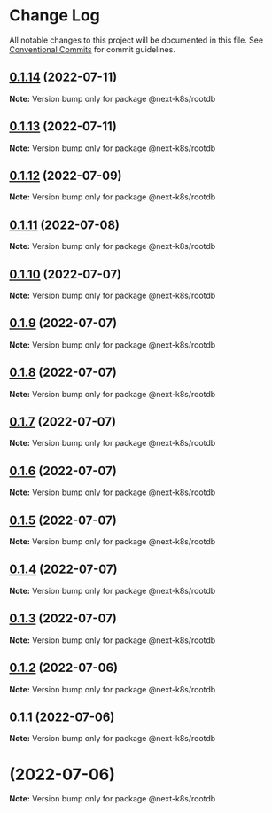 # Change Log

All notable changes to this project will be documented in this file.
See [Conventional Commits](https://conventionalcommits.org) for commit guidelines.

## [0.1.14](https://github.com/mathiscode/next-k8s/compare/@next-k8s/rootdb@0.1.13...@next-k8s/rootdb@0.1.14) (2022-07-11)

**Note:** Version bump only for package @next-k8s/rootdb





## [0.1.13](https://github.com/mathiscode/next-k8s/compare/@next-k8s/rootdb@0.1.12...@next-k8s/rootdb@0.1.13) (2022-07-11)

**Note:** Version bump only for package @next-k8s/rootdb





## [0.1.12](https://github.com/mathiscode/next-k8s/compare/@next-k8s/rootdb@0.1.11...@next-k8s/rootdb@0.1.12) (2022-07-09)

**Note:** Version bump only for package @next-k8s/rootdb





## [0.1.11](https://github.com/mathiscode/next-k8s/compare/@next-k8s/rootdb@0.1.10...@next-k8s/rootdb@0.1.11) (2022-07-08)

**Note:** Version bump only for package @next-k8s/rootdb





## [0.1.10](https://github.com/mathiscode/next-k8s-boilerplate/compare/@next-k8s/rootdb@0.1.9...@next-k8s/rootdb@0.1.10) (2022-07-07)

**Note:** Version bump only for package @next-k8s/rootdb





## [0.1.9](https://github.com/mathiscode/next-k8s-boilerplate/compare/@next-k8s/rootdb@0.1.8...@next-k8s/rootdb@0.1.9) (2022-07-07)

**Note:** Version bump only for package @next-k8s/rootdb





## [0.1.8](https://github.com/mathiscode/next-k8s-boilerplate/compare/@next-k8s/rootdb@0.1.7...@next-k8s/rootdb@0.1.8) (2022-07-07)

**Note:** Version bump only for package @next-k8s/rootdb





## [0.1.7](https://github.com/mathiscode/next-k8s-boilerplate/compare/@next-k8s/rootdb@0.1.6...@next-k8s/rootdb@0.1.7) (2022-07-07)

**Note:** Version bump only for package @next-k8s/rootdb





## [0.1.6](https://github.com/mathiscode/next-k8s-boilerplate/compare/@next-k8s/rootdb@0.1.5...@next-k8s/rootdb@0.1.6) (2022-07-07)

**Note:** Version bump only for package @next-k8s/rootdb





## [0.1.5](https://github.com/mathiscode/next-k8s-boilerplate/compare/@next-k8s/rootdb@0.1.4...@next-k8s/rootdb@0.1.5) (2022-07-07)

**Note:** Version bump only for package @next-k8s/rootdb





## [0.1.4](https://github.com/mathiscode/next-k8s-boilerplate/compare/@next-k8s/rootdb@0.1.3...@next-k8s/rootdb@0.1.4) (2022-07-07)

**Note:** Version bump only for package @next-k8s/rootdb





## [0.1.3](https://github.com/mathiscode/next-k8s-boilerplate/compare/@next-k8s/rootdb@0.1.2...@next-k8s/rootdb@0.1.3) (2022-07-07)

**Note:** Version bump only for package @next-k8s/rootdb





## [0.1.2](https://github.com/mathiscode/next-k8s-boilerplate/compare/@next-k8s/rootdb@0.1.1...@next-k8s/rootdb@0.1.2) (2022-07-06)

**Note:** Version bump only for package @next-k8s/rootdb





## 0.1.1 (2022-07-06)

**Note:** Version bump only for package @next-k8s/rootdb





#  (2022-07-06)

**Note:** Version bump only for package @next-k8s/rootdb
